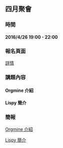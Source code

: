 ## 四月聚會

### 時間

#### 2016/4/26 19:00 - 22:00

### 報名頁面

[詳情](https://www.meetup.com/Clojure-tw/events/239130758/)

### 講題內容

#### Orgmine 介紹

#### Lispy 簡介

### 簡報

[Orgmine 介紹](https://hypzx.github.io/orgmine-intro/)

[Lispy 簡介](http://www.ffe.tw/lispy-intro/)

